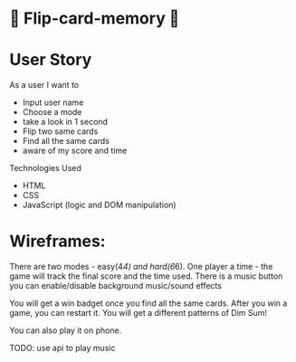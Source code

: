 # 🧐 Flip-card-memory 🧐

# User Story
As a user I want to
* Input user name
* Choose a mode
* take a look in 1 second
* Flip two same cards
* Find all the same cards
* aware of my score and time

Technologies Used
* HTML
* CSS
* JavaScript (logic and DOM manipulation)


# Wireframes: 
There are two modes - easy(4*4) and hard(6*6).
One player a time - the game will track the final score and the time used.
There is a music button you can enable/disable background music/sound effects

You will get a win badget once you find all the same cards.
After you win a game, you can restart it.
You will get a different patterns of Dim Sum!

You can also play it on phone.

TODO: use api to play music


